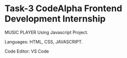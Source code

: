 # Task-3 CodeAlpha Frontend Development Internship
  MUSIC PLAYER Using Javascript Project.

Languages: HTML, CSS, JAVASCRIPT.

Code Editor: VS Code
